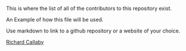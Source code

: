 This is where the list of all of the contributors to this repository exist.

An Example of how this file will be used.

Use markdown to link to a github repository or a website of your choice.

[Richard Callaby](http://richardcallaby.com)
